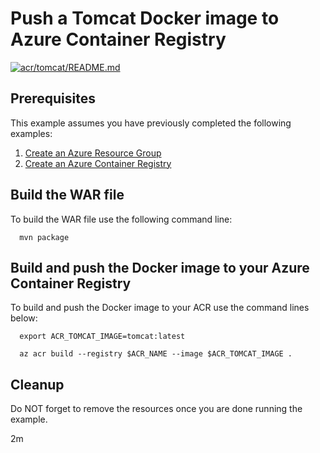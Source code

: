 
# Push a Tomcat Docker image to Azure Container Registry

[![acr/tomcat/README.md](https://github.com/Azure-Samples/java-on-azure-examples/actions/workflows/acr_tomcat_README_md.yml/badge.svg)](https://github.com/Azure-Samples/java-on-azure-examples/actions/workflows/acr_tomcat_README_md.yml)

## Prerequisites

This example assumes you have previously completed the following examples:

1. [Create an Azure Resource Group](../../group/create/README.md)
1. [Create an Azure Container Registry](../create/README.md)

## Build the WAR file

<!-- workflow.cron(0 8 * * 0) -->
<!-- workflow.include(../create/README.md) -->

To build the WAR file use the following command line:


<!-- workflow.run()

  cd acr/tomcat

  -->

```shell
  mvn package
```

## Build and push the Docker image to your Azure Container Registry

To build and push the Docker image to your ACR use the command lines below:

```shell
  export ACR_TOMCAT_IMAGE=tomcat:latest

  az acr build --registry $ACR_NAME --image $ACR_TOMCAT_IMAGE .
```

<!-- workflow.run()

  cd ../..

  -->

<!-- workflow.directOnly()

  export RESULT=$(az acr repository show --name $ACR_NAME --image $ACR_TOMCAT_IMAGE)
  az group delete --name $RESOURCE_GROUP --yes || true
  if [[ -z $RESULT ]]; then
    echo "Unable to find $ACR_TOMCAT_IMAGE image"
    exit 1
  fi

  -->

## Cleanup

Do NOT forget to remove the resources once you are done running the example.

2m
